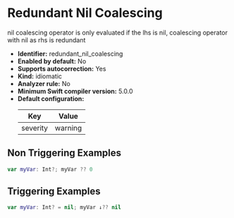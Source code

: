# Redundant Nil Coalescing

nil coalescing operator is only evaluated if the lhs is nil, coalescing operator with nil as rhs is redundant

* **Identifier:** redundant_nil_coalescing
* **Enabled by default:** No
* **Supports autocorrection:** Yes
* **Kind:** idiomatic
* **Analyzer rule:** No
* **Minimum Swift compiler version:** 5.0.0
* **Default configuration:**
  <table>
  <thead>
  <tr><th>Key</th><th>Value</th></tr>
  </thead>
  <tbody>
  <tr>
  <td>
  severity
  </td>
  <td>
  warning
  </td>
  </tr>
  </tbody>
  </table>

## Non Triggering Examples

```swift
var myVar: Int?; myVar ?? 0
```

## Triggering Examples

```swift
var myVar: Int? = nil; myVar ↓?? nil
```